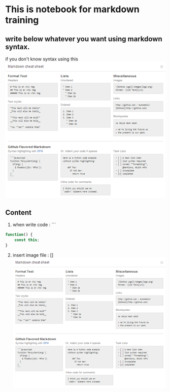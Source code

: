 # This is notebook for markdown training

## write below whatever you want using markdown syntax. 
if you don't know syntax using this  
![image]

## Content  
   1. when write code : ```
```javascript 
function() {
    const this;
}
```

   2. insert image file : \[]  
![image]  

[image]:markdown-cheatsheet-online.png  

